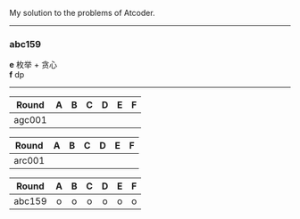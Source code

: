 My solution to the problems of Atcoder.

---

### abc159 
**e** 枚举 + 贪心  
**f** dp  

---

 Round    | A      | B      | C      | D      | E      | F  
:--------:|:------:|:------:|:------:|:------:|:------:|:------:  
agc001||||||  

 Round    | A      | B      | C      | D      | E      | F
:--------:|:------:|:------:|:------:|:------:|:------:|:------:
arc001||||||

 Round    | A      | B      | C      | D      | E      | F
:--------:|:------:|:------:|:------:|:------:|:------:|:------:
abc159|o|o|o|o|o|o  




